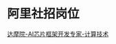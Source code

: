# 阿里社招岗位

[达摩院-AI芯片框架开发专家-计算技术](https://talent-holding.alibaba.com/off-campus/position-detail?lang=zh&positionId=1089905&track_id=SSP1745747906986FLzxqQYwZJ2270)

